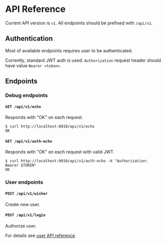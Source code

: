 # API Reference

Current API version is `v1`.
All endpoints should be prefixed with `/api/v1`.

## Authentication

Most of available endpoints requires user to be authenticated.

Currently, standard JWT auth is used:
`Authorization` request header should have value `Bearer <token>`.

## Endpoints

### Debug endpoints

#### `GET /api/v1/echo`

Responds with "OK" on each request.

```shell
$ curl http://localhost:8010/api/v1/echo
OK
```

#### `GET /api/v1/auth-echo`

Responds with "OK" on each request with valid JWT.

```shell
$ curl http://localhost:8010/api/v1/auth-echo -H "Authorization: Bearer $TOKEN"
OK
```

### User endpoints

#### `POST /api/v1/wisher`

Create new user.

#### `POST /api/v1/login`

Authorize user.

For details see [user API reference](../users/handlers/README.md).
